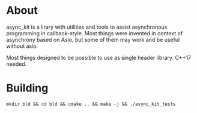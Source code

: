 # About

async_kit is a lirary with utilities and tools to assist asynchronous programming in callback-style.
Most things were invented in context of asynchrony based on Asio, but some of them may work and be useful without asio.

Most things designed to be possible to use as single header library.
C++17 needed.

# Building

`mkdir bld && cd bld && cmake .. && make -j && ./async_kit_tests`
